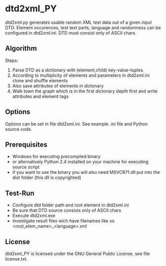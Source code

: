 dtd2xml_PY
=================

dtd2xml.py generates usable random XML test data out of a given input DTD. 
Element occurences, test text parts, language and randomness can 
be configured in dtd2xml.ini. DTD must consist only of ASCII chars.

Algorithm
-----------

Steps:

1. Parse DTD as a dictionary with (element,child) key-value-tuples.
2. According to multiplicity of elements and parameters in dtd2xml.ini clone and shuffle elements
3. Also save attributes of elements in dictonary
4. Walk town the graph which is in the first dictonary depth first and write attributes and element tags 


Options
-------------
							
Options can be set in file dtd2xml.ini. See example .ini file and Python source code.


Prerequisites
-------------

* Windows for executing precompiled binary
* or alternatively Python 2.4 installed on your machine for executing source script
* if you want to use the binary you will also need MSVCR71.dll put into the dist folder (this dll is copyrighted)


Test-Run
-------

* Configure dtd folder path and root element in dtd2xml.ini
* Be sure that DTD source consists only of ASCII chars
* Execute dtd2xml.exe
* Investigate result files wich have filenames like so &lt;root_elem_name&gt;_&lt;language&gt;.xml


License
-------

dtd2xml_PY is licensed under the GNU General Public License, see file license.txt. 
